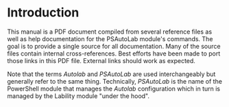 # Introduction

This manual is a PDF document compiled from several reference files as well as help documentation for the PSAutoLab module's commands. The goal is to provide a single source for all documentation. Many of the source files contain internal cross-references. Best efforts have been made to port those links in this PDF file. External links should work as expected.

Note that the terms *Autolab* and *PSAutoLab* are used interchangeably but generally refer to the same thing. Technically, _PSAutoLab_ is the name of the PowerShell module that manages the _Autolab_ configuration which in turn is managed by the Lability module "under the hood".
